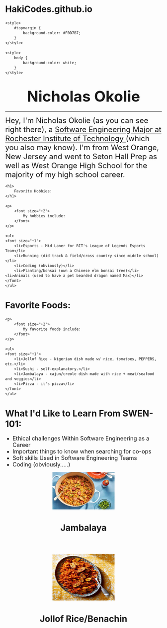 # HakiCodes.github.io
<html>
<head>
    <title>About Me</title>

    <style>
        #topmargin {
            background-color: #F0D7B7;
        }
    </style>

    <style>
        body {
            background-color: white;
        }
    </style>

</head>
<body>

<div id="topmargin">
    <h1>
        <center>
            <font size="+7">
                <div style="text-align: center;">Nicholas Okolie</div>
            </font>
        </center>
    </h1>
    <hr>
</div>

<div id="padding">
    <p>
        <font size="+2">
            Hey, I'm Nicholas Okolie (as you can see right there), a <a href="https://www.rit.edu/study/software-engineering-bs">Software Engineering Major at Rochester Institute of Technology </a>(which you also may know). I'm from West Orange, New Jersey and went to Seton Hall Prep as well as West Orange High School for the majority of my high school career.
        </font>
    </p>

    <h1>
        Favorite Hobbies:
    </h1>

    <p>
        <font size="+2">
            My hobbies include:
        </font>
    </p>

    <ul>
	<font size="+1">
        <li>Esports - Mid Laner for RIT's League of Legends Esports Team</li>
        <li>Running (did track & field/cross country since middle school)</li>
        <li>Coding (obviously)</li>
        <li>Planting/bonsai (own a Chinese elm bonsai tree)</li>
	<li>Animals (used to have a pet bearded dragon named Max)</li>
	</font>
    </ul>

</div>

<h1>
        Favorite Foods:
    </h1>

    <p>
        <font size="+2">
            My favorite foods include:
        </font>
    </p>

    <ul>
	<font size="+1">
        <li>Jollof Rice - Nigerian dish made w/ rice, tomatoes, PEPPERS, etc.</li>
        <li>Sushi - self-explanatory.</li>
        <li>Jambalaya - cajun/creole dish made with rice + meat/seafood and veggies</li>
        <li>Pizza - it's pizza</li>
	</font>
    </ul>
<h1>
        What I'd Like to Learn From SWEN-101:
    </h1>
    <ul>
	<font size="+1">
        <li>Ethical challenges Within Software Engineering as a Career</li>
        <li>Important things to know when searching for co-ops</li>
        <li>Soft skills Used in Software Engineering Teams</li>
        <li>Coding (obviously.....)</li>
	</font>
    </ul>

 <div id = pics>
        <figure>
<center>
            <img src="./Introduction/jambalaya.JPG" alt="Jambalaya" height = 120; width = 200><h1>
<center>
            <figcaption>Jambalaya</figcaption>
        </figure>
        <br><br>
        <figure>
	<center>
            <img src="./Introduction/jollof rice.JPG" alt="Jollof Rice/Benachin"height = 150; width = 200><h1>
            <figcaption>Jollof Rice/Benachin</figcaption>
        </figure>
    </div>
</body>
</html>
